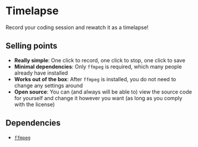 # Timelapse

Record your coding session and rewatch it as a timelapse!

## Selling points

- **Really simple**: One click to record, one click to stop, one click to save
- **Minimal dependencies**: Only `ffmpeg` is required, which many people already have installed
- **Works out of the box**: After `ffmpeg` is installed, you do not need to change any settings around
- **Open source**: You can (and always will be able to) view the source code for yourself and change it however you want (as long as you comply with the license)

## Dependencies

- [`ffmpeg`](https://ffmpeg.org/download.html)
